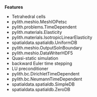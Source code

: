 
**Features**

* Tetrahedral cells
* pylith.meshio.MeshIOPetsc
* pylith.problems.TimeDependent
* pylith.materials.Elasticity
* pylith.materials.IsotropicLinearElasticity
* spatialdata.spatialdb.UniformDB
* pylith.meshio.OutputSolnBoundary
* pylith.meshio.DataWriterHDF5
* Quasi-static simulation
* backward Euler time stepping
* LU preconditioner
* pylith.bc.DirichletTimeDependent
* pylith.bc.NeumannTimeDependent
* spatialdata.spatialdb.SimpleDB
* spatialdata.spatialdb.ZeroDB
